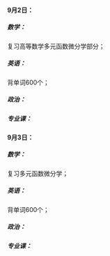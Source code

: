 #### 9月2日：

##### 数学：

复习高等数学多元函数微分学部分；

##### 英语：

背单词600个；

##### 政治：

##### 专业课：

#### 9月3日：

##### 数学：

复习多元函数微分学；

##### 英语：

背单词600个；

##### 政治：

##### 专业课：
